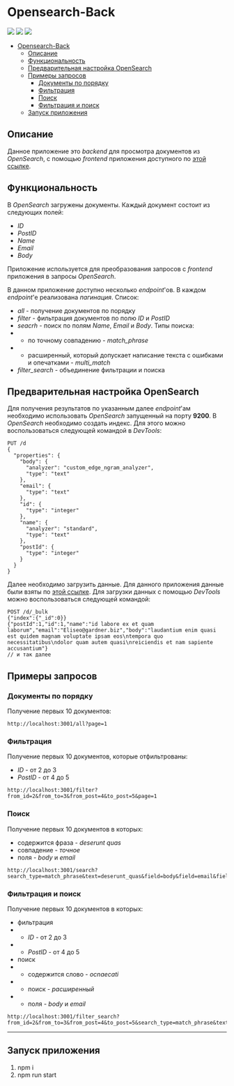 # Opensearch-Back

![](https://shields.io/badge/-JavaScript-yellow)
![](https://shields.io/badge/-Node.js-3E863D)
![](https://shields.io/badge/-TypeScript-2D79C7)

- [Opensearch-Back](#opensearch-back)
  - [Описание](#описание)
  - [Функциональность](#функциональность)
  - [Предварительная настройка OpenSearch](#предварительная-настройка-opensearch)
  - [Примеры запросов](#примеры-запросов)
    - [Документы по порядку](#документы-по-порядку)
    - [Фильтрация](#фильтрация)
    - [Поиск](#поиск)
    - [Фильтрация и поиск](#фильтрация-и-поиск)
  - [Запуск приложения](#запуск-приложения)

## Описание

Данное приложение это *backend* для просмотра документов из *OpenSearch*, с помощью *frontend* приложения доступного по [этой ссылке](https://github.com/tyt34/search-front).

## Функциональность

В *OpenSearch* загружены документы. Каждый документ состоит из следующих полей:

- *ID*
- *PostID*
- *Name*
- *Email*
- *Body*

Приложение используется для преобразования запросов с *frontend* приложения в запросы *OpenSearch*.

В данном приложение доступно несколько *endpoint*'ов. В каждом *endpoint*'е реализована *пагинация*. Список:

- *all* - получение документов по порядку
- *filter* - фильтрация документов по полю *ID* и *PostID*
- *seacrh* - поиск по полям *Name*, *Email* и *Body*. Типы поиска:
- - по точному совпадению - *match_phrase*
- - расширенный, который допускает написание текста с ошибками и опечатками - *multi_match*
- *filter_search* - объединение фильтрации и поиска

## Предварительная настройка OpenSearch

Для получения результатов по указанным далее *endpoint*'ам необходимо использовать *OpenSearch* запущенный на порту **9200**. В *OpenSearch* необходимо создать индекс. Для этого можно воспользоваться следующей командой в *DevTools*:

```
PUT /d
{
  "properties": {
    "body": {
      "analyzer": "custom_edge_ngram_analyzer",
      "type": "text"
    },
    "email": {
      "type": "text"
    },
    "id": {
      "type": "integer"
    },
    "name": {
      "analyzer": "standard",
      "type": "text"
    },
    "postId": {
      "type": "integer"
    }
  }
}
```

Далее необходимо загрузить данные. Для данного приложения данные были взяты по [этой ссылке](https://jsonplaceholder.typicode.com/comments). Для загрузки данных с помощью *DevTools* можно воспользоваться следующей командой:

```
POST /d/_bulk
{"index":{"_id":0}}
{"postId":1,"id":1,"name":"id labore ex et quam laborum","email":"Eliseo@gardner.biz","body":"laudantium enim quasi est quidem magnam voluptate ipsam eos\ntempora quo necessitatibus\ndolor quam autem quasi\nreiciendis et nam sapiente accusantium"}
// и так далее
```

## Примеры запросов

### Документы по порядку 

Получение первых 10 документов:

```
http://localhost:3001/all?page=1
```

### Фильтрация

Получение первых 10 документов, которые отфильтрованы:

- *ID* - от 2 до 3
- *PostID* - от 4 до 5

```
http://localhost:3001/filter?from_id=2&from_to=3&from_post=4&to_post=5&page=1
```

### Поиск

Получение первых 10 документов в которых:

- содержится фраза - *deserunt quas*
- совпадение - *точное*
- поля - *body* и *email*

```
http://localhost:3001/search?search_type=match_phrase&text=deserunt_quas&field=body&field=email&field=&page=1
```

### Фильтрация и поиск

Получение первых 10 документов в которых:

- фильтрация
- - *ID* - от 2 до 3
- - *PostID* - от 4 до 5
- поиск
- - содержится слово - *ocnaecati*
- - поиск - *расширенный*
- - поля - *body* и *email*

```
http://localhost:3001/filter_search?from_id=2&from_to=3&from_post=4&to_post=5&search_type=match_phrase&text=&field=body&field=email&field=&page=1
```

<tr>
    <hr>
</tr>

## Запуск приложения
1. npm i
2. npm run start